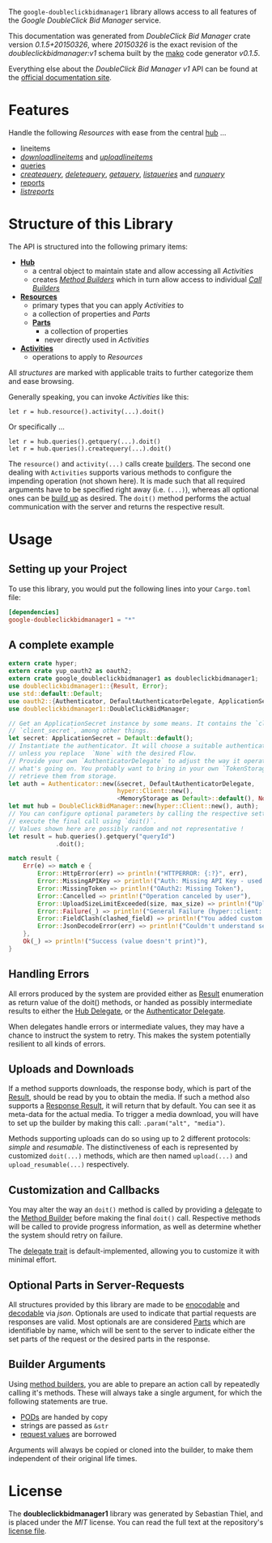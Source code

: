 <!---
DO NOT EDIT !
This file was generated automatically from 'src/mako/api/README.md.mako'
DO NOT EDIT !
-->
The `google-doubleclickbidmanager1` library allows access to all features of the *Google DoubleClick Bid Manager* service.

This documentation was generated from *DoubleClick Bid Manager* crate version *0.1.5+20150326*, where *20150326* is the exact revision of the *doubleclickbidmanager:v1* schema built by the [mako](http://www.makotemplates.org/) code generator *v0.1.5*.

Everything else about the *DoubleClick Bid Manager* *v1* API can be found at the
[official documentation site](https://developers.google.com/bid-manager/).
# Features

Handle the following *Resources* with ease from the central [hub](http://byron.github.io/google-apis-rs/google_doubleclickbidmanager1/struct.DoubleClickBidManager.html) ... 

* lineitems
 * [*downloadlineitems*](http://byron.github.io/google-apis-rs/google_doubleclickbidmanager1/struct.LineitemDownloadlineitemCall.html) and [*uploadlineitems*](http://byron.github.io/google-apis-rs/google_doubleclickbidmanager1/struct.LineitemUploadlineitemCall.html)
* [queries](http://byron.github.io/google-apis-rs/google_doubleclickbidmanager1/struct.Query.html)
 * [*createquery*](http://byron.github.io/google-apis-rs/google_doubleclickbidmanager1/struct.QueryCreatequeryCall.html), [*deletequery*](http://byron.github.io/google-apis-rs/google_doubleclickbidmanager1/struct.QueryDeletequeryCall.html), [*getquery*](http://byron.github.io/google-apis-rs/google_doubleclickbidmanager1/struct.QueryGetqueryCall.html), [*listqueries*](http://byron.github.io/google-apis-rs/google_doubleclickbidmanager1/struct.QueryListqueryCall.html) and [*runquery*](http://byron.github.io/google-apis-rs/google_doubleclickbidmanager1/struct.QueryRunqueryCall.html)
* [reports](http://byron.github.io/google-apis-rs/google_doubleclickbidmanager1/struct.Report.html)
 * [*listreports*](http://byron.github.io/google-apis-rs/google_doubleclickbidmanager1/struct.ReportListreportCall.html)




# Structure of this Library

The API is structured into the following primary items:

* **[Hub](http://byron.github.io/google-apis-rs/google_doubleclickbidmanager1/struct.DoubleClickBidManager.html)**
    * a central object to maintain state and allow accessing all *Activities*
    * creates [*Method Builders*](http://byron.github.io/google-apis-rs/google_doubleclickbidmanager1/trait.MethodsBuilder.html) which in turn
      allow access to individual [*Call Builders*](http://byron.github.io/google-apis-rs/google_doubleclickbidmanager1/trait.CallBuilder.html)
* **[Resources](http://byron.github.io/google-apis-rs/google_doubleclickbidmanager1/trait.Resource.html)**
    * primary types that you can apply *Activities* to
    * a collection of properties and *Parts*
    * **[Parts](http://byron.github.io/google-apis-rs/google_doubleclickbidmanager1/trait.Part.html)**
        * a collection of properties
        * never directly used in *Activities*
* **[Activities](http://byron.github.io/google-apis-rs/google_doubleclickbidmanager1/trait.CallBuilder.html)**
    * operations to apply to *Resources*

All *structures* are marked with applicable traits to further categorize them and ease browsing.

Generally speaking, you can invoke *Activities* like this:

```Rust,ignore
let r = hub.resource().activity(...).doit()
```

Or specifically ...

```ignore
let r = hub.queries().getquery(...).doit()
let r = hub.queries().createquery(...).doit()
```

The `resource()` and `activity(...)` calls create [builders][builder-pattern]. The second one dealing with `Activities` 
supports various methods to configure the impending operation (not shown here). It is made such that all required arguments have to be 
specified right away (i.e. `(...)`), whereas all optional ones can be [build up][builder-pattern] as desired.
The `doit()` method performs the actual communication with the server and returns the respective result.

# Usage

## Setting up your Project

To use this library, you would put the following lines into your `Cargo.toml` file:

```toml
[dependencies]
google-doubleclickbidmanager1 = "*"
```

## A complete example

```Rust
extern crate hyper;
extern crate yup_oauth2 as oauth2;
extern crate google_doubleclickbidmanager1 as doubleclickbidmanager1;
use doubleclickbidmanager1::{Result, Error};
use std::default::Default;
use oauth2::{Authenticator, DefaultAuthenticatorDelegate, ApplicationSecret, MemoryStorage};
use doubleclickbidmanager1::DoubleClickBidManager;

// Get an ApplicationSecret instance by some means. It contains the `client_id` and 
// `client_secret`, among other things.
let secret: ApplicationSecret = Default::default();
// Instantiate the authenticator. It will choose a suitable authentication flow for you, 
// unless you replace  `None` with the desired Flow.
// Provide your own `AuthenticatorDelegate` to adjust the way it operates and get feedback about 
// what's going on. You probably want to bring in your own `TokenStorage` to persist tokens and
// retrieve them from storage.
let auth = Authenticator::new(&secret, DefaultAuthenticatorDelegate,
                              hyper::Client::new(),
                              <MemoryStorage as Default>::default(), None);
let mut hub = DoubleClickBidManager::new(hyper::Client::new(), auth);
// You can configure optional parameters by calling the respective setters at will, and
// execute the final call using `doit()`.
// Values shown here are possibly random and not representative !
let result = hub.queries().getquery("queryId")
             .doit();

match result {
    Err(e) => match e {
        Error::HttpError(err) => println!("HTTPERROR: {:?}", err),
        Error::MissingAPIKey => println!("Auth: Missing API Key - used if there are no scopes"),
        Error::MissingToken => println!("OAuth2: Missing Token"),
        Error::Cancelled => println!("Operation canceled by user"),
        Error::UploadSizeLimitExceeded(size, max_size) => println!("Upload size too big: {} of {}", size, max_size),
        Error::Failure(_) => println!("General Failure (hyper::client::Response doesn't print)"),
        Error::FieldClash(clashed_field) => println!("You added custom parameter which is part of builder: {:?}", clashed_field),
        Error::JsonDecodeError(err) => println!("Couldn't understand server reply - maybe API needs update: {:?}", err),
    },
    Ok(_) => println!("Success (value doesn't print)"),
}

```
## Handling Errors

All errors produced by the system are provided either as [Result](http://byron.github.io/google-apis-rs/google_doubleclickbidmanager1/enum.Result.html) enumeration as return value of 
the doit() methods, or handed as possibly intermediate results to either the 
[Hub Delegate](http://byron.github.io/google-apis-rs/google_doubleclickbidmanager1/trait.Delegate.html), or the [Authenticator Delegate](http://byron.github.io/google-apis-rs/google_doubleclickbidmanager1/../yup-oauth2/trait.AuthenticatorDelegate.html).

When delegates handle errors or intermediate values, they may have a chance to instruct the system to retry. This 
makes the system potentially resilient to all kinds of errors.

## Uploads and Downloads
If a method supports downloads, the response body, which is part of the [Result](http://byron.github.io/google-apis-rs/google_doubleclickbidmanager1/enum.Result.html), should be
read by you to obtain the media.
If such a method also supports a [Response Result](http://byron.github.io/google-apis-rs/google_doubleclickbidmanager1/trait.ResponseResult.html), it will return that by default.
You can see it as meta-data for the actual media. To trigger a media download, you will have to set up the builder by making
this call: `.param("alt", "media")`.

Methods supporting uploads can do so using up to 2 different protocols: 
*simple* and *resumable*. The distinctiveness of each is represented by customized 
`doit(...)` methods, which are then named `upload(...)` and `upload_resumable(...)` respectively.

## Customization and Callbacks

You may alter the way an `doit()` method is called by providing a [delegate](http://byron.github.io/google-apis-rs/google_doubleclickbidmanager1/trait.Delegate.html) to the 
[Method Builder](http://byron.github.io/google-apis-rs/google_doubleclickbidmanager1/trait.CallBuilder.html) before making the final `doit()` call. 
Respective methods will be called to provide progress information, as well as determine whether the system should 
retry on failure.

The [delegate trait](http://byron.github.io/google-apis-rs/google_doubleclickbidmanager1/trait.Delegate.html) is default-implemented, allowing you to customize it with minimal effort.

## Optional Parts in Server-Requests

All structures provided by this library are made to be [enocodable](http://byron.github.io/google-apis-rs/google_doubleclickbidmanager1/trait.RequestValue.html) and 
[decodable](http://byron.github.io/google-apis-rs/google_doubleclickbidmanager1/trait.ResponseResult.html) via *json*. Optionals are used to indicate that partial requests are responses 
are valid.
Most optionals are are considered [Parts](http://byron.github.io/google-apis-rs/google_doubleclickbidmanager1/trait.Part.html) which are identifiable by name, which will be sent to 
the server to indicate either the set parts of the request or the desired parts in the response.

## Builder Arguments

Using [method builders](http://byron.github.io/google-apis-rs/google_doubleclickbidmanager1/trait.CallBuilder.html), you are able to prepare an action call by repeatedly calling it's methods.
These will always take a single argument, for which the following statements are true.

* [PODs][wiki-pod] are handed by copy
* strings are passed as `&str`
* [request values](http://byron.github.io/google-apis-rs/google_doubleclickbidmanager1/trait.RequestValue.html) are borrowed

Arguments will always be copied or cloned into the builder, to make them independent of their original life times.

[wiki-pod]: http://en.wikipedia.org/wiki/Plain_old_data_structure
[builder-pattern]: http://en.wikipedia.org/wiki/Builder_pattern
[google-go-api]: https://github.com/google/google-api-go-client

# License
The **doubleclickbidmanager1** library was generated by Sebastian Thiel, and is placed 
under the *MIT* license.
You can read the full text at the repository's [license file][repo-license].

[repo-license]: https://github.com/Byron/google-apis-rs/LICENSE.md
